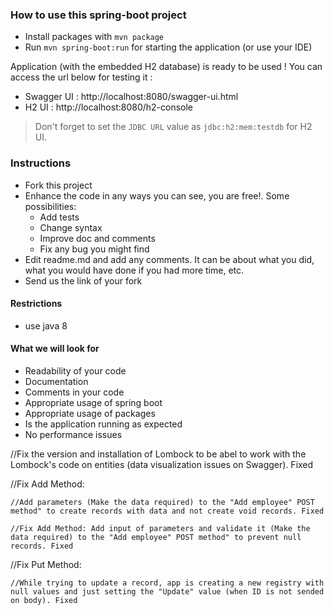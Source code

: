 ### How to use this spring-boot project

- Install packages with `mvn package`
- Run `mvn spring-boot:run` for starting the application (or use your IDE)

Application (with the embedded H2 database) is ready to be used ! You can access the url below for testing it :

- Swagger UI : http://localhost:8080/swagger-ui.html
- H2 UI : http://localhost:8080/h2-console

> Don't forget to set the `JDBC URL` value as `jdbc:h2:mem:testdb` for H2 UI.



### Instructions

- Fork this project
- Enhance the code in any ways you can see, you are free!. Some possibilities:
  - Add tests
  - Change syntax
  - Improve doc and comments
  - Fix any bug you might find
- Edit readme.md and add any comments. It can be about what you did, what you would have done if you had more time, etc.
- Send us the link of your fork

#### Restrictions
- use java 8


#### What we will look for
- Readability of your code
- Documentation
- Comments in your code 
- Appropriate usage of spring boot
- Appropriate usage of packages
- Is the application running as expected
- No performance issues



//Fix the version and installation of Lombock to be abel to work with the Lombock's code on entities (data visualization issues on Swagger). Fixed

//Fix Add Method: 

    //Add parameters (Make the data required) to the "Add employee" POST method" to create records with data and not create void records. Fixed

    //Fix Add Method: Add input of parameters and validate it (Make the data required) to the "Add employee" POST method" to prevent null records. Fixed

//Fix Put Method: 

    //While trying to update a record, app is creating a new registry with null values and just setting the "Update" value (when ID is not sended on body). Fixed

